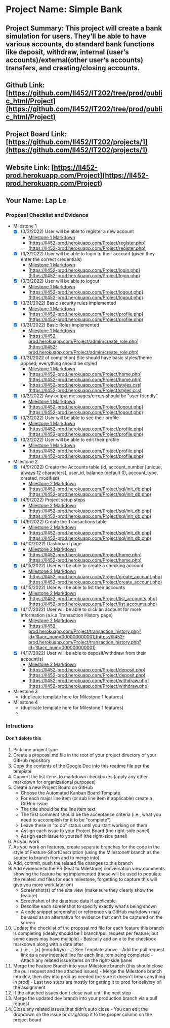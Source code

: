 # Project Name: Simple Bank
## Project Summary: This project will create a bank simulation for users. They’ll be able to have various accounts, do standard bank functions like deposit, withdraw, internal (user’s accounts)/external(other user’s accounts) transfers, and creating/closing accounts.
## Github Link: [https://github.com/ll452/IT202/tree/prod/public_html/Project](https://github.com/ll452/IT202/tree/prod/public_html/Project)
## Project Board Link: [https://github.com/ll452/IT202/projects/1](https://github.com/ll452/IT202/projects/1)
## Website Link: [https://ll452-prod.herokuapp.com/Project](https://ll452-prod.herokuapp.com/Project)
## Your Name: Lap Le

<!-- Line item / Feature template (use this for each bullet point) -- DO NOT DELETE THIS SECTION


- [ ] \(mm/dd/yyyy of completion) Feature Title (from the proposal bullet point, if it's a sub-point indent it properly)
  -  Link to related .md file: [Link Name](link url)

 End Line item / Feature Template -- DO NOT DELETE THIS SECTION --> 
 
 
### Proposal Checklist and Evidence

- Milestone 1
    - [x] \(3/3/2022) User will be able to register a new account
        -  [Milestone 1 Markdown](https://github.com/ll452/IT202/blob/Milestone1/public_html/Project/milestone1.md)
        -  [https://ll452-prod.herokuapp.com/Project/register.php](https://ll452-prod.herokuapp.com/Project/register.php)
    - [x] \(3/3/2022) User will be able to login to their account (given they enter the correct credentials)
        -  [Milestone 1 Markdown](https://github.com/ll452/IT202/blob/Milestone1/public_html/Project/milestone1.md)
        -  [https://ll452-prod.herokuapp.com/Project/login.php](https://ll452-prod.herokuapp.com/Project/login.php)
    - [x] \(3/3/2022) User will be able to logout
        -  [Milestone 1 Markdown](https://github.com/ll452/IT202/blob/Milestone1/public_html/Project/milestone1.md)
        -  [https://ll452-prod.herokuapp.com/Project/logout.php](https://ll452-prod.herokuapp.com/Project/logout.php)
    - [x] \(3/31/2022) Basic security rules implemented
        -  [Milestone 1 Markdown](https://github.com/ll452/IT202/blob/Milestone1/public_html/Project/milestone1.md)
        -  [https://ll452-prod.herokuapp.com/Project/profile.php](https://ll452-prod.herokuapp.com/Project/profile.php)
    - [x] \(3/31/2022) Basic Roles implemented
        -  [Milestone 1 Markdown](https://github.com/ll452/IT202/blob/Milestone1/public_html/Project/milestone1.md)
        -  [https://ll452-prod.herokuapp.com/Project/admin/create_role.php](https://ll452-prod.herokuapp.com/Project/admin/create_role.php)
    - [x] \(3/31/2022 of completion) Site should have basic styles/theme applied; everything should be styled
        -  [Milestone 1 Markdown](https://github.com/ll452/IT202/blob/Milestone1/public_html/Project/milestone1.md)
        -  [https://ll452-prod.herokuapp.com/Project/home.php](https://ll452-prod.herokuapp.com/Project/home.php)
        -  [https://ll452-prod.herokuapp.com/Project/styles.css](https://ll452-prod.herokuapp.com/Project/styles.css)
    - [x] \(3/3/2022) Any output messages/errors should be “user friendly”
        -  [Milestone 1 Markdown](https://github.com/ll452/IT202/blob/Milestone1/public_html/Project/milestone1.md)
        -  [https://ll452-prod.herokuapp.com/Project/logout.php](https://ll452-prod.herokuapp.com/Project/logout.php)
    - [x] \(3/3/2022) User will be able to see their profile
        -  [Milestone 1 Markdown](https://github.com/ll452/IT202/blob/Milestone1/public_html/Project/milestone1.md)
        -  [https://ll452-prod.herokuapp.com/Project/profile.php](https://ll452-prod.herokuapp.com/Project/profile.php)
    - [x] \(3/3/2022) User will be able to edit their profile
        -  [Milestone 1 Markdown](https://github.com/ll452/IT202/blob/Milestone1/public_html/Project/milestone1.md)
        -  [https://ll452-prod.herokuapp.com/Project/profile.php](https://ll452-prod.herokuapp.com/Project/profile.php)

- Milestone 2
    - [x] \(4/9/2022) Create the Accounts table (id, account_number [unique, always 12 characters], user_id, balance (default 0), account_type, created, modified)
        -  [Milestone 2 Markdown](https://github.com/ll452/IT202/blob/Milestone2/public_html/Project/milestone2.md)
        -  [https://ll452-prod.herokuapp.com/Project/sql/init_db.php](https://ll452-prod.herokuapp.com/Project/sql/init_db.php)
    - [x] \(4/9/2022) Project setup steps
        -  [Milestone 2 Markdown](https://github.com/ll452/IT202/blob/Milestone2/public_html/Project/milestone2.md)
        -  [https://ll452-prod.herokuapp.com/Project/sql/init_db.php](https://ll452-prod.herokuapp.com/Project/sql/init_db.php)
    - [x] \(4/9/2022) Create the Transactions table
        -  [Milestone 2 Markdown](https://github.com/ll452/IT202/blob/Milestone2/public_html/Project/milestone2.md)
        -  [https://ll452-prod.herokuapp.com/Project/sql/init_db.php](https://ll452-prod.herokuapp.com/Project/sql/init_db.php)
    - [x] \(4/10/2022) Dashboard page
        -  [Milestone 2 Markdown](https://github.com/ll452/IT202/blob/Milestone2/public_html/Project/milestone2.md)
        -  [https://ll452-prod.herokuapp.com/Project/home.php](https://ll452-prod.herokuapp.com/Project/home.php)
    - [x] \(4/15/2022) User will be able to create a checking account
        -  [Milestone 2 Markdown](https://github.com/ll452/IT202/blob/Milestone2/public_html/Project/milestone2.md)
        -  [https://ll452-prod.herokuapp.com/Project/create_account.php](https://ll452-prod.herokuapp.com/Project/create_account.php)
    - [x] \(4/15/2022) User will be able to list their accounts
        -  [Milestone 2 Markdown](https://github.com/ll452/IT202/blob/Milestone2/public_html/Project/milestone2.md)
        -  [https://ll452-prod.herokuapp.com/Project/list_accounts.php](https://ll452-prod.herokuapp.com/Project/list_accounts.php)
    - [x] \(4/17/2022) User will be able to click an account for more information (a.k.a Transaction History page)
        -  [Milestone 2 Markdown](https://github.com/ll452/IT202/blob/Milestone2/public_html/Project/milestone2.md)
        -  [https://ll452-prod.herokuapp.com/Project/transaction_history.php?id=1&acc_num=000000000001](https://ll452-prod.herokuapp.com/Project/transaction_history.php?id=1&acc_num=000000000001)
    - [x] \(4/17/2022) User will be able to deposit/withdraw from their account(s)
        -  [Milestone 2 Markdown](https://github.com/ll452/IT202/blob/Milestone2/public_html/Project/milestone2.md)
        -  [https://ll452-prod.herokuapp.com/Project/deposit.php](https://ll452-prod.herokuapp.com/Project/deposit.php)
        -  [https://ll452-prod.herokuapp.com/Project/withdraw.php](https://ll452-prod.herokuapp.com/Project/withdraw.php)

- Milestone 3
  - (duplicate template here for Milestone 1 features)
- Milestone 4
  - (duplicate template here for Milestone 1 features)
  - 
### Intructions
#### Don't delete this
1. Pick one project type
2. Create a proposal.md file in the root of your project directory of your GitHub repository
3. Copy the contents of the Google Doc into this readme file per the template
4. Convert the list items to markdown checkboxes (apply any other markdown for organizational purposes)
5. Create a new Project Board on GitHub
   - Choose the Automated Kanban Board Template
   - For each major line item (or sub line item if applicable) create a GitHub issue
   - The title should be the line item text
   - The first comment should be the acceptance criteria (i.e., what you need to accomplish for it to be "complete")
   - Leave these in "to do" status until you start working on them
   - Assign each issue to your Project Board (the right-side panel)
   - Assign each issue to yourself (the right-side panel)
6. As you work
  1. As you work on features, create separate branches for the code in the style of Feature-ShortDescription (using the Milestone# branch as the source to branch from and to merge into)
  2. Add, commit, push the related file changes to this branch
  3. Add evidence to the PR (Feat to Milestone) conversation view comments showing the feature being implemented (these will be used to populate the related .md files for each milestone, forgetting to capture this will give you more work later on)
     - Screenshot(s) of the site view (make sure they clearly show the feature)
     - Screenshot of the database data if applicable
     - Describe each screenshot to specify exactly what's being shown
     - A code snippet screenshot or reference via GitHub markdown may be used as an alternative for evidence that can't be captured on the screen
  4. Update the checklist of the proposal.md file for each feature this branch is completing (ideally should be 1 branch/pull request per feature, but some cases may have multiple)
    - Basically add an x to the checkbox markdown along with a date after
      - (i.e.,   - [x] (mm/dd/yy) ....) See Template above
    - Add the pull request link as a new indented line for each line item being completed
    - Attach any related issue items on the right-side panel
  5. Merge the Feature Branch into your Milestone branch (this should close the pull request and the attached issues)
    - Merge the Milestone branch into dev, then dev into prod as needed (be sure it doesn't break anything in prod)
    - Last two steps are mostly for getting it to prod for delivery of the assignment 
  7. If the attached issues don't close wait until the next step
  8. Merge the updated dev branch into your production branch via a pull request
  9. Close any related issues that didn't auto close
    - You can edit the dropdown on the issue or drag/drop it to the proper column on the project board